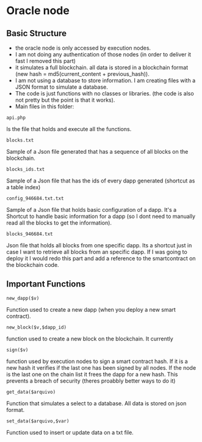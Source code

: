 # Oracle node

## Basic Structure

- the oracle node is only accessed by execution nodes.
- I am not doing any authentication of those nodes (in order to deliver it fast I removed this part)
- it simulates a full blockchain. all data is stored in a blockchain format (new hash = md5(current_content + previous_hash)). 
- I am not using a database to store information. I am creating files with a JSON format to simulate a database.
- The code is just functions with no classes or libraries. (the code is also not pretty but the point is that it works).
- Main files in this folder:

```
api.php
``` 
Is the file that holds and execute all the functions.

```
blocks.txt
```
Sample of a Json file generated that has a sequence of all blocks on the blockchain. 

```
blocks_ids.txt
```
Sample of a Json file that has the ids of every dapp generated (shortcut as a table index)

```
config_946684.txt.txt
```
Sample of a Json file that holds basic configuration of a dapp. It's a Shortcut to handle basic information for a dapp (so I dont need to manually read all the blocks to get the information).

```
blocks_946684.txt
```
Json file that holds all blocks from one specific dapp. Its a shortcut just in case I want to retrieve all blocks from an specific dapp.
If I was going to deploy it I would redo this part and add a reference to the smartcontract on the blockchain code.

## Important Functions

```
new_dapp($v)
```

Function used to create a new dapp (when you deploy a new smart contract).

```
new_block($v,$dapp_id)
```

function used to create a new block on the blockchain.
It currently 

```
sign($v)
```

function used by execution nodes to sign a smart contract hash.
If it is a new hash it verifies if the last one has been signed by all nodes.
If the node is the last one on the chain list it frees the dapp for a new hash.
This prevents a breach of security (theres proabbly better ways to do it)

```
get_data($arquivo)
```

Function that simulates a select to a database.
All data is stored on json format.

```
set_data($arquivo,$var)
```

Function used to insert or update data on a txt file.




